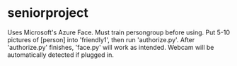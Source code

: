 # seniorproject
Uses Microsoft's Azure Face.
Must train persongroup before using.
Put 5-10 pictures of [person] into 'friendly1', then run 'authorize.py'.
After 'authorize.py' finishes, 'face.py' will work as intended.
Webcam will be automatically detected if plugged in.
